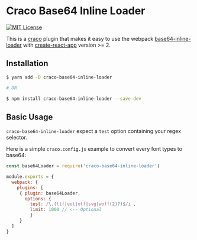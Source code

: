 # Craco Base64 Inline Loader

[![MIT License](https://img.shields.io/badge/license-MIT-blue.svg)](LICENSE)

This is a [craco](https://github.com/sharegate/craco) plugin that makes it easy to use the webpack [base64-inline-loader](https://github.com/monolithed/base64-inline-loader) with [create-react-app](https://facebook.github.io/create-react-app/) version >= 2.

## Installation

```bash
$ yarn add -D craco-base64-inline-loader

# OR

$ npm install craco-base64-inline-loader --save-dev
```

## Basic Usage

`craco-base64-inline-loader` expect a `test` option containing your regex selector.

Here is a simple `craco.config.js` example to convert every font types to base64:

```js
const base64Loader = require('craco-base64-inline-loader')

module.exports = {
  webpack: {
    plugins: [
     { plugin: base64Loader,
       options: {
         test: /\.(ttf|eot|otf|svg|woff(2)?)$/i ,
         limit: 1000 // <-- Optional
         }
     }
  ]
}
```
